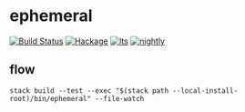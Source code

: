 ephemeral
===

[![Build Status](https://travis-ci.org/tonyday567/ephemeral.svg)](https://travis-ci.org/tonyday567/ephemeral) [![Hackage](https://img.shields.io/hackage/v/ephemeral.svg)](https://hackage.haskell.org/package/ephemeral) [![lts](https://www.stackage.org/package/ephemeral/badge/lts)](http://stackage.org/lts/package/ephemeral) [![nightly](https://www.stackage.org/package/ephemeral/badge/nightly)](http://stackage.org/nightly/package/ephemeral) 

flow
----

```
stack build --test --exec "$(stack path --local-install-root)/bin/ephemeral" --file-watch
```
